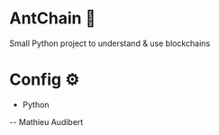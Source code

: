 # AntChain 🐜

Small Python project to understand & use blockchains

# Config ⚙️
- Python

-- Mathieu Audibert